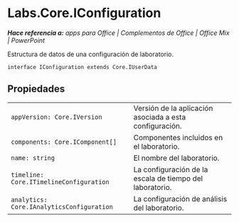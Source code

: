 
# <a name="labs.core.iconfiguration"></a>Labs.Core.IConfiguration

 _**Hace referencia a:** apps para Office | Complementos de Office | Office Mix | PowerPoint_

Estructura de datos de una configuración de laboratorio.

```
interface IConfiguration extends Core.IUserData
```


## <a name="properties"></a>Propiedades


|||
|:-----|:-----|
| `appVersion: Core.IVersion`|Versión de la aplicación asociada a esta configuración.|
| `components: Core.IComponent[]`|Componentes incluidos en el laboratorio.|
| `name: string`|El nombre del laboratorio.|
| `timeline: Core.ITimelineConfiguration`|La configuración de la escala de tiempo del laboratorio.|
| `analytics: Core.IAnalyticsConfiguration`|La configuración de análisis del laboratorio.|
